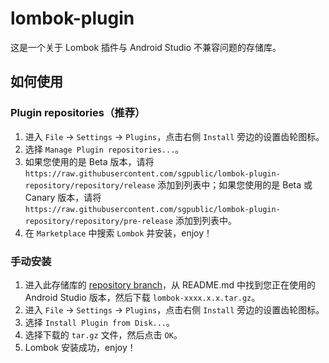 # lombok-plugin

这是一个关于 Lombok 插件与 Android Studio 不兼容问题的存储库。

## 如何使用

### Plugin repositories（推荐）

1. 进入 `File` -> `Settings` -> `Plugins`，点击右侧 `Install` 旁边的设置齿轮图标。
2. 选择 `Manage Plugin repositories...`。
3. 如果您使用的是 Beta 版本，请将 `https://raw.githubusercontent.com/sgpublic/lombok-plugin-repository/repository/release` 添加到列表中；如果您使用的是 Beta 或 Canary 版本，请将 `https://raw.githubusercontent.com/sgpublic/lombok-plugin-repository/repository/pre-release` 添加到列表中。
4. 在 `Marketplace` 中搜索 `Lombok` 并安装，enjoy！

### 手动安装

1. 进入此存储库的 [repository branch](https://github.com/sgpublic/lombok-plugin-repository/tree/repository)，从 README.md 中找到您正在使用的 Android Studio 版本，然后下载 `lombok-xxxx.x.x.tar.gz`。
2. 进入 `File` -> `Settings` -> `Plugins`，点击右侧 `Install` 旁边的设置齿轮图标。
3. 选择 `Install Plugin from Disk...`。
4. 选择下载的 `tar.gz` 文件，然后点击 `OK`。
5. Lombok 安装成功，enjoy！
